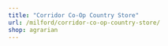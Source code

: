 ```yaml
---
title: "Corridor Co-Op Country Store"
url: /milford/corridor-co-op-country-store/
shop: agrarian
---
```

